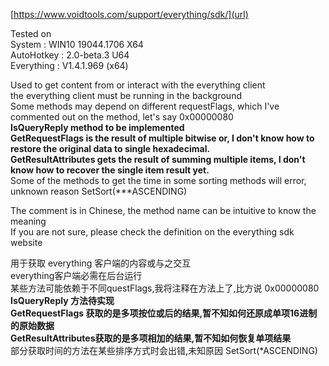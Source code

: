 [https://www.voidtools.com/support/everything/sdk/](url)  

Tested on  
System         : WIN10 19044.1706 X64  
AutoHotkey : 2.0-beta.3 U64  
Everything   : V1.4.1.969 (x64)  

Used to get content from or interact with the everything client  
the everything client must be running in the background  
Some methods may depend on different requestFlags, which I've commented out on the method, let's say 0x00000080  
**IsQueryReply method to be implemented  
GetRequestFlags is the result of multiple bitwise or, I don't know how to restore the original data to single hexadecimal.  
GetResultAttributes gets the result of summing multiple items, I don't know how to recover the single item result yet.**  
Some of the methods to get the time in some sorting methods will error, unknown reason SetSort(***ASCENDING)  

The comment is in Chinese, the method name can be intuitive to know the meaning  
If you are not sure, please check the definition on the everything sdk website  

用于获取 everything 客户端的内容或与之交互  
everything客户端必需在后台运行  
某些方法可能依赖于不同questFlags,我将注释在方法上了,比方说 0x00000080  
**IsQueryReply 方法待实现  
GetRequestFlags 获取的是多项按位或后的结果,暂不知如何还原成单项16进制的原始数据  
GetResultAttributes获取的是多项相加的结果,暂不知如何恢复单项结果**  
部分获取时间的方法在某些排序方式时会出错,未知原因 SetSort(*ASCENDING)  